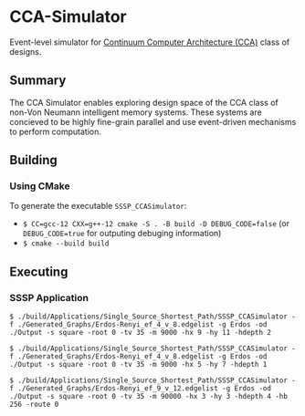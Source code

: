 # CCA-Simulator
Event-level simulator for [Continuum Computer Architecture (CCA)](https://superfri.org/index.php/superfri/article/view/188) class of designs.

## Summary
The CCA Simulator enables exploring design space of the CCA class of non-Von Neumann intelligent memory systems. These systems are concieved to be highly fine-grain parallel and use event-driven mechanisms to perform computation.

## Building
### Using CMake
To generate the executable `SSSP_CCASimulator`:

- `$ CC=gcc-12 CXX=g++-12 cmake -S . -B build -D DEBUG_CODE=false` (or `DEBUG_CODE=true` for outputing debuging information)
- `$ cmake --build build`

## Executing
### SSSP Application
`$ ./build/Applications/Single_Source_Shortest_Path/SSSP_CCASimulator -f ./Generated_Graphs/Erdos-Renyi_ef_4_v_8.edgelist -g Erdos -od ./Output -s square -root 0 -tv 35 -m 9000 -hx 9 -hy 11 -hdepth 2`

`$ ./build/Applications/Single_Source_Shortest_Path/SSSP_CCASimulator -f ./Generated_Graphs/Erdos-Renyi_ef_4_v_8.edgelist -g Erdos -od ./Output -s square -root 0 -tv 35 -m 9000 -hx 5 -hy 7 -hdepth 1`

`$ ./build/Applications/Single_Source_Shortest_Path/SSSP_CCASimulator -f ./Generated_Graphs/Erdos-Renyi_ef_9_v_12.edgelist -g Erdos -od ./Output -s square -root 0 -tv 35 -m 90000 -hx 3 -hy 3 -hdepth 4 -hb 256 -route 0`
